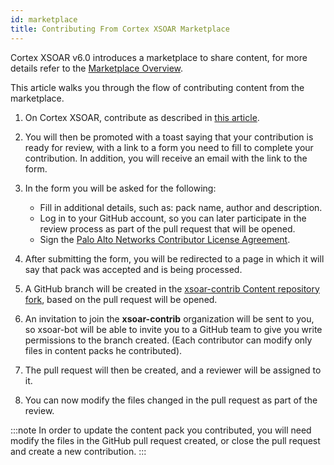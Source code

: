 ```yaml
---
id: marketplace
title: Contributing From Cortex XSOAR Marketplace
---
```


Cortex XSOAR v6.0 introduces a marketplace to share content, for more details refer to the [Marketplace Overview](https://docs.paloaltonetworks.com/cortex/cortex-xsoar/6-0/cortex-xsoar-admin/marketplace/marketplace-overview.html).

This article walks you through the flow of contributing content from the marketplace.

1. On Cortex XSOAR, contribute as described in [this article](https://docs.paloaltonetworks.com/cortex/cortex-xsoar/6-0/cortex-xsoar-admin/marketplace/content-pack-contributions.html).

2. You will then be promoted with a toast saying that your contribution is ready for review, with a link to a form you need to fill to complete your contribution.
In addition, you will receive an email with the link to the form.

3. In the form you will be asked for the following:
     - Fill in additional details, such as: pack name, author and description.
     - Log in to your GitHub account, so you can later participate in the review process as part of the pull request that will be opened.
     - Sign the [Palo Alto Networks Contributor License Agreement](https://github.com/demisto/content/blob/master/docs/cla.pdf).
     
4. After submitting the form, you will be redirected to a page in which it will say that pack was accepted and is being processed.  
5. A GitHub branch will be created in the [xsoar-contrib Content repository fork](https://github.com/xsoar-contrib/content), based on the pull request will be opened.
6. An invitation to join the **xsoar-contrib** organization will be sent to you, so xsoar-bot will be able to invite you to a GitHub team to give you write permissions to the branch created.
(Each contributor can modify only files in content packs he contributed).
7. The pull request will then be created, and a reviewer will be assigned to it.
8. You can now modify the files changed in the pull request as part of the review.

:::note
In order to update the content pack you contributed, you will need modify the files in the GitHub pull request created, or close the pull request and create a new contribution.
:::
 